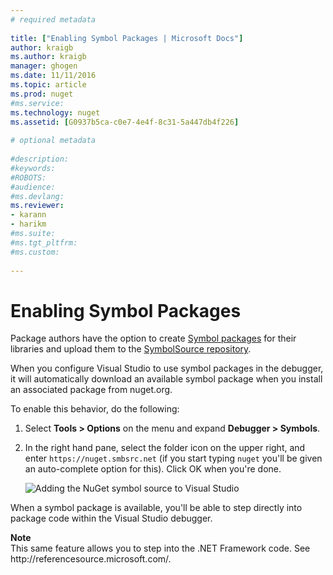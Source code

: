 ```yaml
--- 
# required metadata 
 
title: ["Enabling Symbol Packages | Microsoft Docs"] 
author: kraigb 
ms.author: kraigb 
manager: ghogen 
ms.date: 11/11/2016 
ms.topic: article 
ms.prod: nuget 
#ms.service: 
ms.technology: nuget 
ms.assetid: [G0937b5ca-c0e7-4e4f-8c31-5a447db4f226] 
 
# optional metadata 
 
#description: 
#keywords: 
#ROBOTS: 
#audience: 
#ms.devlang: 
ms.reviewer:  
- karann 
- harikm 
#ms.suite:  
#ms.tgt_pltfrm: 
#ms.custom: 
 
--- 
```



# Enabling Symbol Packages

Package authors have the option to create [Symbol packages](/create-packages/symbol-packages) for their libraries and upload them to the [SymbolSource repository](http://www.symbolsource.org/Public).

When you configure Visual Studio to use symbol packages in the debugger, it will automatically download an available symbol package when you install an associated package from nuget.org.

To enable this behavior, do the following:

1. Select **Tools > Options** on the menu and expand **Debugger > Symbols**.
2. In the right hand pane, select the folder icon on the upper right, and enter `https://nuget.smbsrc.net` (if you start typing `nuget` you'll be given an auto-complete option for this). Click OK when you're done.

	![Adding the NuGet symbol source to Visual Studio](/media/Symbols_01-AddingSource.png)

When a symbol package is available, you'll be able to step directly into package code within the Visual Studio debugger.

<div class="block-callout-info">
	<strong>Note</strong><br>
	This same feature allows you to step into the .NET Framework code. See http://referencesource.microsoft.com/. 
</div>

